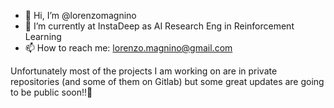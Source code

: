 - 👋 Hi, I’m @lorenzomagnino
- 🌱 I’m currently at InstaDeep as AI Research Eng in Reinforcement Learning
- 📫 How to reach me: lorenzo.magnino@gmail.com

Unfortunately most of the projects I am working on are in private repositories (and some of them on Gitlab) but some great updates are going to be public soon!!🚀
<!---
lorenzomagnino/lorenzomagnino is a ✨ special ✨ repository because its `README.md` (this file) appears on your GitHub profile.
You can click the Preview link to take a look at your changes.

